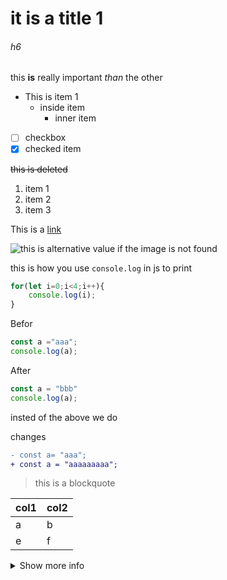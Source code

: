 # it is a title 1
<!-- headings from 1 to 6 -->
###### h6

<!-- bold  and italics as follows -->
this **is** really important *than* the other
<!-- this is bulleted list -->
- This is item 1
  - inside item
    - inner item
  <!-- checkboxes -->
- [ ] checkbox
- [x] checked item

<!-- strike through -->
~~this is deleted~~
<!-- ordered list -->
1. item 1
2. item 2
3. item 3
   <!-- links -->
This is a [link](www.google.com)

<!-- image -->
![this is alternative value if the image is not found](https://d1aettbyeyfilo.cloudfront.net/eddiejaoude/19083469_1619470266Fpchubber-hi.webp)


<!-- highlighting -->
this is how you use `console.log` in js to print
<!-- code -->
```javascript
for(let i=0;i<4;i++){
    console.log(i);
}
```


Befor
```js
const a ="aaa";
console.log(a);
```

After
```js
const a = "bbb"
console.log(a);
```
insted of the above we do

<!-- changes red to green -->
changes

```diff
- const a= "aaa";
+ const a = "aaaaaaaaa";
```


<!-- block quote -->
> this is a blockquote

<!-- table -->
| col1 | col2 |
| :--- |:---|
|a | b|
|e | f|
<!-- show more -->
<details>
<summary>Show more info </summary>
More info on this stuff
</details>


